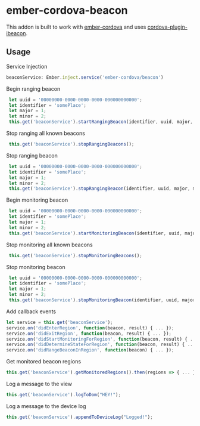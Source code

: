 # ember-cordova-beacon

This addon is built to work with [ember-cordova](https://github.com/isleofcode/ember-cordova) and uses [cordova-plugin-ibeacon](https://github.com/petermetz/cordova-plugin-ibeacon).

## Usage
Service Injection
```javascript
beaconService: Ember.inject.service('ember-cordova/beacon')
```

Begin ranging beacon
```javascript
 let uuid = '00000000-0000-0000-0000-000000000000';
 let identifier = 'somePlace';
 let major = 1;
 let minor = 2;
 this.get('beaconService').startRangingBeacon(identifier, uuid, major, minor);
```

Stop ranging all known beacons
```javascript
 this.get('beaconService').stopRangingBeacons();
```

Stop ranging beacon
```javascript
 let uuid = '00000000-0000-0000-0000-000000000000';
 let identifier = 'somePlace';
 let major = 1;
 let minor = 2;
 this.get('beaconService').stopRangingBeacon(identifier, uuid, major, minor);
```

Begin monitoring beacon
```javascript
 let uuid = '00000000-0000-0000-0000-000000000000';
 let identifier = 'somePlace';
 let major = 1;
 let minor = 2;
 this.get('beaconService').startMonitoringBeacon(identifier, uuid, major, minor);
```

Stop monitoring all known beacons
```javascript
 this.get('beaconService').stopMonitoringBeacons();
```

Stop monitoring beacon
```javascript
 let uuid = '00000000-0000-0000-0000-000000000000';
 let identifier = 'somePlace';
 let major = 1;
 let minor = 2;
 this.get('beaconService').stopMonitoringBeacon(identifier, uuid, major, minor);
```

Add callback events
```javascript
let service = this.get('beaconService');
service.on('didEnterRegion', function(beacon, result) { ... });
service.on('didExitRegion', function(beacon, result) { ... });
service.on('didStartMonitoringForRegion', function(beacon, result) { ... });
service.on('didDetermineStateForRegion', function(beacon, result) { ... });
service.on('didRangeBeaconInRegion', function(beacon) { ... });
```

Get monitored beacon regions
```javascript
this.get('beaconService').getMonitoredRegions().then(regions => { ... });
```

Log a message to the view
```javascript
this.get('beaconService').logToDom("HEY!");
```

Log a message to the device log
```javascript
this.get('beaconService').appendToDeviceLog("Logged!");
```
